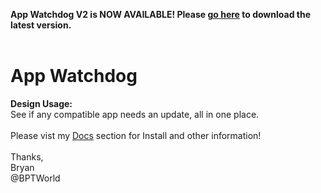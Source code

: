 <b>App Watchdog V2 is NOW AVAILABLE!  Please <a href="https://github.com/bptworld/Hubitat/tree/master/Apps/Apps%20Watchdog%202">go here</a> to download the latest version.</b>
<br><br>
# App Watchdog
<b>Design Usage:</b><br>
See if any compatible app needs an update, all in one place.<br><br>
Please vist my <a href='https://github.com/bptworld/Hubitat/tree/master/Docs' target='_blank'>Docs</a> section for Install and other information!
<br><br>
Thanks,<br>
Bryan<br>
@BPTWorld
